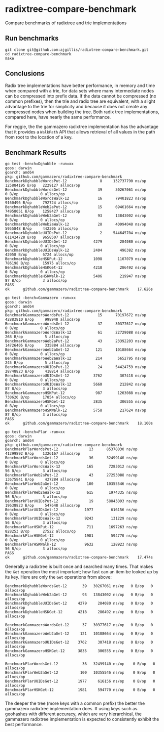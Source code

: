 # radixtree-compare-benchmark
Compare benchmarks of radixtree and trie implementations

## Run benchmarks
```
git clone git@github.com:ajgillis/radixtree-compare-benchmark.git
cd radixtree-compare-benchmark
make
```

## Conclusions
Radix tree implementations have better performance, in memory and time when compared with a trie, for data sets where many intermediate nodes can be compressed into prefix data.  If the data cannot be compressed (no common prefixes), then the trie and radix tree are equivalent, with a slight advantage to the trie for simplicity and because it does not create any compressed nodes when building the tree.  Both radix tree implementations, compared here, have nearly the same performance.

For reggie, the the gammazero radixtree implementation has the advantage that it provides a `WalkPath` API that allows retrieval of all values in the path from root to the location of a key.

## Benchmark Results
```
go test -bench=Dghubble -run=xx
goos: darwin
goarch: amd64
pkg: github.com/gammazero/radixtree-compare-benchmark
BenchmarkDghubbleWordsPut-12     	       8	 132737790 ns/op	125884195 B/op	 2229127 allocs/op
BenchmarkDghubbleWordsGet-12     	      39	  30267061 ns/op	       0 B/op	       0 allocs/op
BenchmarkDghubbleWordsWalk-12    	      16	  79401823 ns/op	 9160496 B/op	  792724 allocs/op
BenchmarkDghubbleWeb2aPut-12     	      15	  69461664 ns/op	74958051 B/op	 1258427 allocs/op
BenchmarkDghubbleWeb2aGet-12     	      93	  13843002 ns/op	       0 B/op	       0 allocs/op
BenchmarkDghubbleWeb2aWalk-12    	      28	  40994048 ns/op	 5955848 B/op	  442305 allocs/op
BenchmarkDghubbleUUIDsPut-12     	       2	 544645704 ns/op	611424728 B/op	 9658507 allocs/op
BenchmarkDghubbleUUIDsGet-12     	    4279	    284080 ns/op	       0 B/op	       0 allocs/op
BenchmarkDghubbleUUIDsWalk-12    	    2404	    496382 ns/op	   42058 B/op	    6724 allocs/op
BenchmarkDghubbleHSKPut-12       	    1098	   1107079 ns/op	  786198 B/op	   15975 allocs/op
BenchmarkDghubbleHSKGet-12       	    4218	    286492 ns/op	       0 B/op	       0 allocs/op
BenchmarkDghubbleHSKWalk-12      	    5406	    219947 ns/op	      87 B/op	       3 allocs/op
PASS
ok  	github.com/gammazero/radixtree-compare-benchmark	17.626s

go test -bench=Gammazero -run=xx
goos: darwin
goarch: amd64
pkg: github.com/gammazero/radixtree-compare-benchmark
BenchmarkGammazeroWordsPut-12     	      15	  70197672 ns/op	42883810 B/op	  998948 allocs/op
BenchmarkGammazeroWordsGet-12     	      37	  30377617 ns/op	       0 B/op	       0 allocs/op
BenchmarkGammazeroWordsWalk-12    	      61	  22729088 ns/op	     268 B/op	       5 allocs/op
BenchmarkGammazeroWeb2aPut-12     	      43	  23392203 ns/op	14726405 B/op	  335884 allocs/op
BenchmarkGammazeroWeb2aGet-12     	     121	  10188664 ns/op	       0 B/op	       0 allocs/op
BenchmarkGammazeroWeb2aWalk-12    	     214	   5652795 ns/op	     245 B/op	       5 allocs/op
BenchmarkGammazeroUUIDsPut-12     	      24	  54424759 ns/op	28748823 B/op	  418814 allocs/op
BenchmarkGammazeroUUIDsGet-12     	    3762	    307418 ns/op	       0 B/op	       0 allocs/op
BenchmarkGammazeroUUIDsWalk-12    	    5660	    212842 ns/op	      87 B/op	       3 allocs/op
BenchmarkGammazeroHSKPut-12       	     987	   1203088 ns/op	  730620 B/op	   17854 allocs/op
BenchmarkGammazeroHSKGet-12       	    3835	    306555 ns/op	       0 B/op	       0 allocs/op
BenchmarkGammazeroHSKWalk-12      	    5758	    217624 ns/op	      87 B/op	       3 allocs/op
PASS
ok  	github.com/gammazero/radixtree-compare-benchmark	18.100s

go test -bench=Plar -run=xx
goos: darwin
goarch: amd64
pkg: github.com/gammazero/radixtree-compare-benchmark
BenchmarkPlarWordsPut-12     	      13	  85378830 ns/op	41299892 B/op	 1326167 allocs/op
BenchmarkPlarWordsGet-12     	      36	  32499140 ns/op	       0 B/op	       0 allocs/op
BenchmarkPlarWordsWalk-12    	     165	   7283012 ns/op	      56 B/op	       3 allocs/op
BenchmarkPlarWeb2aPut-12     	      43	  27253088 ns/op	13675841 B/op	  427284 allocs/op
BenchmarkPlarWeb2aGet-12     	     100	  10355546 ns/op	       0 B/op	       0 allocs/op
BenchmarkPlarWeb2aWalk-12    	     615	   1974335 ns/op	      56 B/op	       3 allocs/op
BenchmarkPlarUUIDsPut-12     	      19	  58843893 ns/op	19638823 B/op	  547648 allocs/op
BenchmarkPlarUUIDsGet-12     	    1977	    616156 ns/op	       0 B/op	       0 allocs/op
BenchmarkPlarUUIDsWalk-12    	    9243	    131229 ns/op	      56 B/op	       3 allocs/op
BenchmarkPlarHSKPut-12       	     711	   1697263 ns/op	  828253 B/op	   27522 allocs/op
BenchmarkPlarHSKGet-12       	    1981	    594770 ns/op	       0 B/op	       0 allocs/op
BenchmarkPlarHSKWalk-12      	    9632	    128923 ns/op	      56 B/op	       3 allocs/op
PASS
ok  	github.com/gammazero/radixtree-compare-benchmark	17.474s
```

Generally a radixtree is built once and searched many times.  That makes the `Get` operation the most important; how fast can an item be looked up by its key.  Here are only the `Get` operations from above:

```
BenchmarkDghubbleWordsGet-12       39   30267061 ns/op   0 B/op   0 allocs/op
BenchmarkDghubbleWeb2aGet-12       93   13843002 ns/op   0 B/op   0 allocs/op
BenchmarkDghubbleUUIDsGet-12     4279     284080 ns/op   0 B/op   0 allocs/op
BenchmarkDghubbleHSKGet-12       4218     286492 ns/op   0 B/op   0 allocs/op

BenchmarkGammazeroWordsGet-12      37   30377617 ns/op   0 B/op   0 allocs/op
BenchmarkGammazeroWeb2aGet-12     121   10188664 ns/op   0 B/op   0 allocs/op
BenchmarkGammazeroUUIDsGet-12    3762     307418 ns/op   0 B/op   0 allocs/op
BenchmarkGammazeroHSKGet-12      3835     306555 ns/op   0 B/op   0 allocs/op

BenchmarkPlarWordsGet-12           36   32499140 ns/op    0 B/op   0 allocs/op
BenchmarkPlarWeb2aGet-12          100   10355546 ns/op    0 B/op   0 allocs/op
BenchmarkPlarUUIDsGet-12         1977     616156 ns/op    0 B/op   0 allocs/op
BenchmarkPlarHSKGet-12           1981     594770 ns/op    0 B/op   0 allocs/op
```

The deeper the tree (more keys with a common prefix) the better the gammazero radixtree implementation does.  If using keys such as geohashes with different accuracy, which are very hierarchical, the gammazero radixtree implementation is expected to consistently exhibit the best performance.
